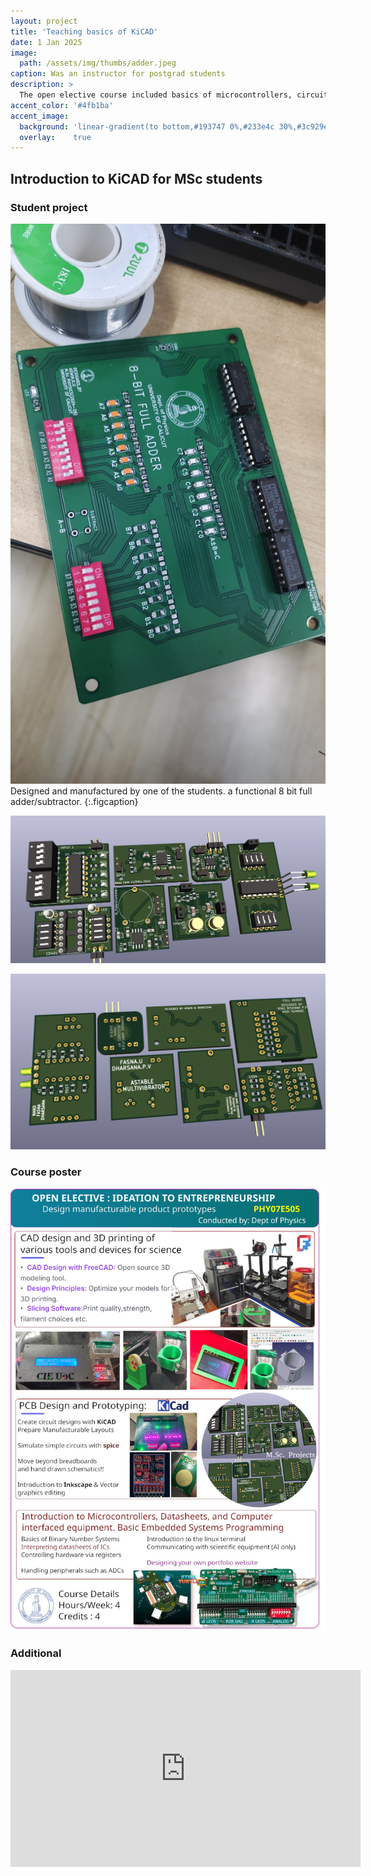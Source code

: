```yaml
---
layout: project
title: 'Teaching basics of KiCAD'
date: 1 Jan 2025
image: 
  path: /assets/img/thumbs/adder.jpeg
caption: Was an instructor for postgrad students
description: >
  The open elective course included basics of microcontrollers, circuit design, and CAD.
accent_color: '#4fb1ba'
accent_image:
  background: 'linear-gradient(to bottom,#193747 0%,#233e4c 30%,#3c929e 50%,#d5d5d4 70%,#cdccc8 100%)'
  overlay:    true
---
```


## Introduction to KiCAD for MSc students

### Student project

![](/assets/img/kicad/aswin.jpeg)
Designed and manufactured by one of the students. a functional 8 bit full adder/subtractor.
{:.figcaption}

![](/assets/img/kicad/projects.png)

![](/assets/img/kicad/projects_back.png)

### Course poster

![](/assets/img/kicad/OE_fullpage.jpg)


### Additional

<iframe width="560" height="315" src="https://www.youtube.com/embed/ZHitRRMmgEk?si=BzYk71CtsMzck9qJ" title="YouTube video player" frameborder="0" allow="accelerometer; autoplay; clipboard-write; encrypted-media; gyroscope; picture-in-picture; web-share" referrerpolicy="strict-origin-when-cross-origin" allowfullscreen></iframe>